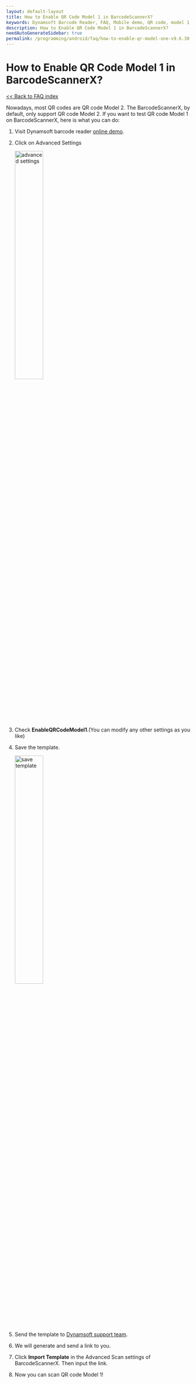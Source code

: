```yaml
---
layout: default-layout
title: How to Enable QR Code Model 1 in BarcodeScannerX?
keywords: Dynamsoft Barcode Reader, FAQ, Mobile demo, QR code, model 1, ios
description: How to Enable QR Code Model 1 in BarcodeScannerX?
needAutoGenerateSidebar: true
permalink: /programming/android/faq/how-to-enable-qr-model-one-v9.6.30.html
---
```


# How to Enable QR Code Model 1 in BarcodeScannerX?

[<< Back to FAQ index](index.md)

Nowadays, most QR codes are QR code Model 2. The BarcodeScannerX, by default, only support QR code Model 2. If you want to test QR code Model 1 on BarcodeScannerX, here is what you can do: 

1. Visit Dynamsoft barcode reader <a href="https://demo.dynamsoft.com/barcode-reader/" target="_blank">online demo</a>.
2. Click on Advanced Settings

   <div align="left">
      <p><img src="../../assets/advanced-settings.jpg" width="40%" alt="advanced settings"></p>
   </div>

3. Check **EnableQRCodeModel1**.(You can modify any other settings as you like)
4. Save the template.

   <div align="left">
      <p><img src="../../assets/save-template.jpg" width="40%" alt="save template"></p>
   </div>

5. Send the template to <a href="https://www.dynamsoft.com/company/contact/?ver=latest" target="_blank">Dynamsoft support team</a>.
6. We will generate and send a link to you.
7. Click **Import Template** in the Advanced Scan settings of BarcodeScannerX. Then input the link.
8. Now you can scan QR code Model 1!
